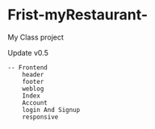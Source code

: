 # Frist-myRestaurant-

My Class project

Update v0.5

    -- Frontend
        header
        footer
        weblog
        Index
        Account
        login And Signup
        responsive
